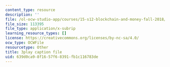 ```yaml
---
content_type: resource
description: ''
file: /ol-ocw-studio-app/courses/15-s12-blockchain-and-money-fall-2018/639d0ca98f1657f68391fb1c116783de_W06Le8fw0vU.vtt
file_size: 113395
file_type: application/x-subrip
learning_resource_types: []
license: https://creativecommons.org/licenses/by-nc-sa/4.0/
ocw_type: OCWFile
resourcetype: Other
title: 3play caption file
uid: 639d0ca9-8f16-57f6-8391-fb1c116783de
---
```

